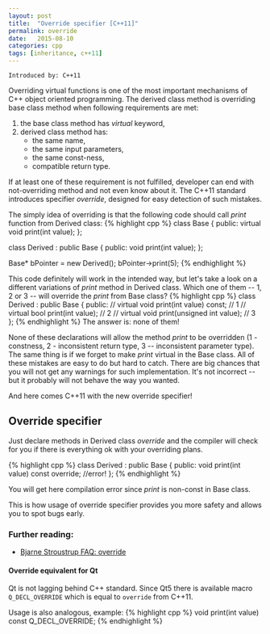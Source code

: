 ```yaml
---
layout: post
title:  "Override specifier [C++11]"
permalink: override
date:   2015-08-10
categories: cpp
tags: [inheritance, c++11]
---
```

<code>Introduced by: C++11</code>

Overriding virtual functions is one of the most important mechanisms of C++ object oriented programming. The derived class method is overriding base class method when following requirements are met:
<ol>
	<li> the base class method has <em>virtual</em> keyword,</li>
	<li>derived class method has:
<ul>
	<li>the same name,</li>
	<li>the same input parameters,</li>
	<li>the same const-ness,</li>
	<li>compatible return type.</li>
</ul>
</li>
</ol>
If at least one of these requirement is not fulfilled, developer can end with not-overriding method and not even know about it. The C++11 standard introduces specifier <em>override</em>, designed for easy detection of such mistakes.

The simply idea of overriding is that the following code should call <em>print</em> function from Derived class:
{% highlight cpp %}
class Base
{
public:
virtual void print(int value);
};

class Derived : public Base
{
public:
void print(int value);
};

Base* bPointer = new Derived();
bPointer->print(5);
{% endhighlight %}

This code definitely will work in the intended way, but let's take a look on a different variations of <em>print</em> method in Derived class. Which one of them -- 1, 2 or 3 -- will override the <em>print</em> from Base class? 
{% highlight cpp %}
class Derived : public Base
{
public:
// virtual void print(int value) const;    // 1
// virtual bool print(int value);          // 2
// virtual void print(unsigned int value); // 3
};
{% endhighlight %}
The answer is: none of them!

None of these declarations will allow the method <em>print</em> to be overridden (1 - constness, 2 - inconsistent return type, 3 -- inconsistent parameter type). The same thing is if we forget to make <em>print</em> virtual in the Base class. All of these mistakes are easy to do but hard to catch. There are big chances that you will not get any warnings for such implementation. It's not incorrect -- but it probably will not behave the way you wanted.

And here comes C++11 with the new override specifier!

## Override specifier
Just declare methods in Derived class *override* and the compiler will check for you if there is everything ok with your overriding plans.

{% highlight cpp %}
class Derived : public Base
{
public:
void print(int value) const override; //error!
};
{% endhighlight %}

You will get here compilation error since <em>print</em> is non-const in Base class.

This is how usage of override specifier provides you more safety and allows you to spot bugs early.

### Further reading:

+ <a href="http://www.stroustrup.com/C++11FAQ.html#override" target="_blank">Bjarne Stroustrup FAQ: override</a>

#### Override equivalent for Qt
Qt is not lagging behind C++ standard. Since Qt5 there is available macro <code class="cpp plain">Q_DECL_OVERRIDE</code> which is equal to <code class="cpp plain">override</code> from C++11.

Usage is also analogous, example:
{% highlight cpp %}
void print(int value) const Q_DECL_OVERRIDE;
{% endhighlight %}
